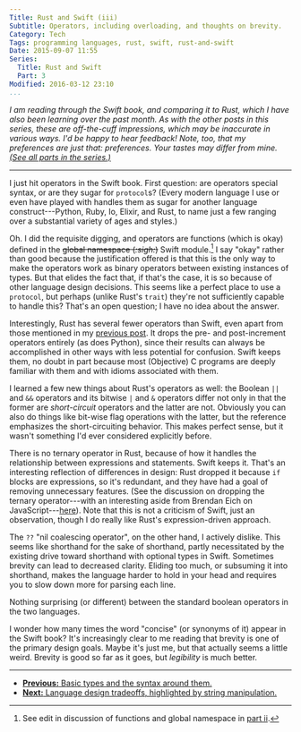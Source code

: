```yaml
---
Title: Rust and Swift (iii)
Subtitle: Operators, including overloading, and thoughts on brevity.
Category: Tech
Tags: programming languages, rust, swift, rust-and-swift
Date: 2015-09-07 11:55
Series:
  Title: Rust and Swift
  Part: 3
Modified: 2016-03-12 23:10
...
```


<i class="editorial">I am reading through the Swift book, and comparing it to Rust, which I have also been learning over the past month. As with the other posts in this series, these are off-the-cuff impressions, which may be inaccurate in various ways. I'd be happy to hear feedback! Note, too, that my preferences are just that: preferences. Your tastes may differ from mine. [(See all parts in the series.)][series]</i>

[series]: /rust-and-swift.html

---

I just hit operators in the Swift book. First question: are operators special syntax, or are they sugar for `protocol`s? (Every modern language I use or even have played with handles them as sugar for another language construct---Python, Ruby, Io, Elixir, and Rust, to name just a few ranging over a substantial variety of ages and styles.)

Oh. I did the requisite digging, and operators are functions (which is okay) defined in the ~~global namespace (_:sigh:_)~~ Swift module.[^1] I say "okay" rather than good because the justification offered is that this is the only way to make the operators work as binary operators between existing instances of types. But that elides the fact that, if that's the case, it is so because of other language design decisions. This seems like a perfect place to use a `protocol`, but perhaps (unlike Rust's `trait`) they're not sufficiently capable to handle this? That's an open question; I have no idea about the answer.

Interestingly, Rust has several fewer operators than Swift, even apart from those mentioned in my [previous post][2]. It drops the pre- and post-increment operators entirely (as does Python), since their results can always be accomplished in other ways with less potential for confusion. Swift keeps them, no doubt in part because most (Objective) C programs are deeply familiar with them and with idioms associated with them.

I learned a few new things about Rust's operators as well: the Boolean `||` and `&&` operators and its bitwise `|` and `&` operators differ not only in that the former are *short-circuit* operators and the latter are not. Obviously you can also do things like bit-wise flag operations with the latter, but the reference emphasizes the short-circuiting behavior. This makes perfect sense, but it wasn't something I'd ever considered explicitly before.

There is no ternary operator in Rust, because of how it handles the relationship between expressions and statements. Swift keeps it. That's an interesting reflection of differences in design: Rust dropped it because `if` blocks are expressions, so it's redundant, and they have had a goal of removing unnecessary features. (See the discussion on dropping the ternary operator---with an interesting aside from Brendan Eich on JavaScript---[here][#1698]). Note that this is not a criticism of Swift, just an observation, though I do really like Rust's expression-driven approach.

The `??` "nil coalescing operator", on the other hand, I actively dislike. This seems like shorthand for the sake of shorthand, partly necessitated by the existing drive toward shorthand with optional types in Swift. Sometimes brevity can lead to decreased clarity. Eliding too much, or subsuming it into shorthand, makes the language harder to hold in your head and requires you to slow down more for parsing each line.

Nothing surprising (or different) between the standard boolean operators in the two languages.

I wonder how many times the word "concise" (or synonyms of it) appear in the Swift book? It's increasingly clear to me reading that brevity is one of the primary design goals. Maybe it's just me, but that actually seems a little weird. Brevity is good so far as it goes, but *legibility* is much better.

[#1698]: https://github.com/rust-lang/rust/issues/1698

---

- [**Previous:** Basic types and the syntax around them.][2]
- [**Next:** Language design tradeoffs, highlighted by string manipulation.][4]

[2]: http://www.chriskrycho.com/2015/rust-and-swift-ii.html
[4]: http://www.chriskrycho.com/2015/rust-and-swift-iv.html



[^1]: See edit in discussion of functions and global namespace in [part ii][2].
